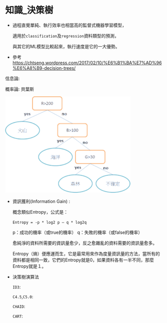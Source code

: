 
# 知識_決策樹


- 過程直覺單純、執行效率也相當高的監督式機器學習模型，

  適用於`classification`及`regression`資料類型的預測，
   
  與其它的ML模型比較起來，執行速度是它的一大優勢。
  
- 參考 https://chtseng.wordpress.com/2017/02/10/%E6%B1%BA%E7%AD%96%E6%A8%B9-decision-trees/

信息論:


概率論:
    貝葉斯

<img src="決策樹1.png" width="400">


- 資訊獲利(Information Gain) :
  
  概念類似Entropy，公式是：
  
  `Entropy = -p * log2 p – q * log2q`

  p：成功的機率（或true的機率） q：失敗的機率（或false的機率）

  愈純淨的資料所需要的資訊量愈少，反之愈雜亂的資料需要的資訊量愈多。
  
  Entropy（熵）便應運而生，它是最常用來作為度量資訊量的方法，當所有的資料都是相同一致，它們的Entropy就是0，如果資料各有一半不同，那麼Entropy就是１。

- 決策樹演算法

  `ID3`:
  
  `C4.5`,`C5.0`:
  
    `CHAID`:
  
  `CART`:
